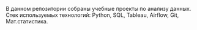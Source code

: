 В данном репозитории собраны учебные проекты по анализу данных. Стек используемых технологий: Python, SQL, Tableau, Airflow, Git, Мат.статистика.
